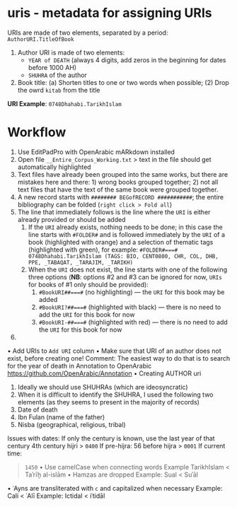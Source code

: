 # uris - metadata for assigning URIs

URIs are made of two elements, separated by a period: `AuthorURI.TitleOfBook`

1. Author URI is made of two elements: 
	- `YEAR of DEATH` (always 4 digits, add zeros in the beginning for dates before 1000 AH)
	- `SHUHRA` of the author
2. Book title: (a) Shorten titles to one or two words when possible; (2) Drop the owrd `kitab` from the title **URI Example**: `0748Dhahabi.TarikhIslam` 

# Workflow

1. Use EditPadPro with OpenArabic mARkdown installed
2. Open file `__Entire_Corpus_Working.txt` > text in the file should get automatically highlighted
3. Text files have already been grouped into the same works, but there are mistakes here and there: 1) wrong books grouped together; 2) not all text files that have the text of the same book were grouped together.
4. A new record starts with `######## BEGofRECORD ###########`; the entire bibliography can be folded (`right click > Fold all`) 
5. The line that immediately follows is the line where the `URI` is either already provided or should be added
	1. If the `URI` already exists, nothing needs to be done; in this case the line starts with `#FOLDER#` and is followed immediately by the `URI` of a book (highlighted with orange) and a selection of thematic tags (highlighted with green), for example: `#FOLDER#===# 0748Dhahabi.TarikhIslam (TAGS: BIO, CENT0800, CHR, COL, DHB, PPE, _TABAQAT, _TARAJIM, _TARIKH)`
	2. When the `URI` does not exist, the line starts with one of the following three options (**NB**: options #2 and #3 can be ignored for now, `URIs` for books of #1 only should be provided): 
		1. `#BookURI##===#` (no highlighting) — the `URI` for this book may be added
		2. `#BookURI?##===#` (highlighted with black) — there is no need to add the `URI` for this book for now
		3. `#BookURI-##===#` (highlighted with red) — there is no need to add the `URI` for this book for now
6. 
 • Add URIs to `Add URI` column • Make sure that URI of an author does not exist, before creating one!  Comment: The easiest way to do that is to search for the year of death in Annotation to OpenArabic  https://github.com/OpenArabic/Annotation • Creating AUTHOR uri  1. Ideally we should use SHUHRAs (which are ideosyncratic)  2. When it is difficult to identify the SHUHRA, I used the following two elements (as they seems to present in the majority of records)  0. Date of death  1. Ibn Fulan (name of the father)  2. Nisba (geographical, religious, tribal)   Issues with dates:  If only the century is known, use the last year of that century  4th century hijri > `0400`  If pre-hijra:  56 before hijra > `0001`  If current time:  > `1450` • Use camelCase when connecting words  Example TarikhIslam < Taʾrīḫ al-islām • Hamzas are dropped  Example: Sual < Suʾāl  • ʿAyns are transliterated with `c` and capitalized when necessary  Example: Cali < ʿAlī  Example: Ictidal < iʿtidāl  